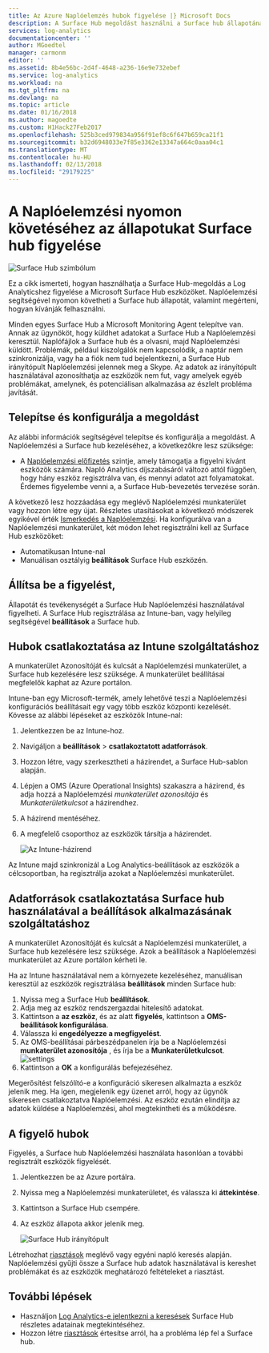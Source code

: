 ```yaml
---
title: Az Azure Naplóelemzés hubok figyelése |} Microsoft Docs
description: A Surface Hub megoldást használni a Surface hub állapotának nyomon követése és megérteni, hogyan kívánják felhasználni.
services: log-analytics
documentationcenter: ''
author: MGoedtel
manager: carmonm
editor: ''
ms.assetid: 8b4e56bc-2d4f-4648-a236-16e9e732ebef
ms.service: log-analytics
ms.workload: na
ms.tgt_pltfrm: na
ms.devlang: na
ms.topic: article
ms.date: 01/16/2018
ms.author: magoedte
ms.custom: H1Hack27Feb2017
ms.openlocfilehash: 525b3ced979834a956f91ef8c6f647b659ca21f1
ms.sourcegitcommit: b32d6948033e7f85e3362e13347a664c0aaa04c1
ms.translationtype: MT
ms.contentlocale: hu-HU
ms.lasthandoff: 02/13/2018
ms.locfileid: "29179225"
---
```

# <a name="monitor-surface-hubs-with-log-analytics-to-track-their-health"></a>A Naplóelemzési nyomon követéséhez az állapotukat Surface hub figyelése

![Surface Hub szimbólum](./media/log-analytics-surface-hubs/surface-hub-symbol.png)

Ez a cikk ismerteti, hogyan használhatja a Surface Hub-megoldás a Log Analyticshez figyelése a Microsoft Surface Hub eszközöket. Naplóelemzési segítségével nyomon követheti a Surface hub állapotát, valamint megérteni, hogyan kívánják felhasználni.

Minden egyes Surface Hub a Microsoft Monitoring Agent telepítve van. Annak az ügynököt, hogy küldhet adatokat a Surface Hub a Naplóelemzési keresztül. Naplófájlok a Surface hub és a olvasni, majd Naplóelemzési küldött. Problémák, például kiszolgálók nem kapcsolódik, a naptár nem szinkronizálja, vagy ha a fiók nem tud bejelentkezni, a Surface Hub irányítópult Naplóelemzési jelennek meg a Skype. Az adatok az irányítópult használatával azonosíthatja az eszközök nem fut, vagy amelyek egyéb problémákat, amelynek, és potenciálisan alkalmazása az észlelt probléma javítását.

## <a name="install-and-configure-the-solution"></a>Telepítse és konfigurálja a megoldást
Az alábbi információk segítségével telepítse és konfigurálja a megoldást. A Naplóelemzési a Surface hub kezeléséhez, a következőkre lesz szüksége:

* A [Naplóelemzési előfizetés](https://azure.microsoft.com/pricing/details/log-analytics/) szintje, amely támogatja a figyelni kívánt eszközök számára. Napló Analytics díjszabásáról változó attól függően, hogy hány eszköz regisztrálva van, és mennyi adatot azt folyamatokat. Érdemes figyelembe venni a, a Surface Hub-bevezetés tervezése során.

A következő lesz hozzáadása egy meglévő Naplóelemzési munkaterület vagy hozzon létre egy újat. Részletes utasításokat a következő módszerek egyikével érték [Ismerkedés a Naplóelemzési](log-analytics-get-started.md). Ha konfigurálva van a Naplóelemzési munkaterület, két módon lehet regisztrálni kell az Surface Hub eszközöket:

* Automatikusan Intune-nal
* Manuálisan osztályig **beállítások** Surface Hub eszközén.

## <a name="set-up-monitoring"></a>Állítsa be a figyelést,
Állapotát és tevékenységét a Surface Hub Naplóelemzési használatával figyelheti. A Surface Hub regisztrálása az Intune-ban, vagy helyileg segítségével **beállítások** a Surface hub.

## <a name="connect-surface-hubs-to-log-analytics-through-intune"></a>Hubok csatlakoztatása az Intune szolgáltatáshoz
A munkaterület Azonosítóját és kulcsát a Naplóelemzési munkaterület, a Surface hub kezelésére lesz szüksége. A munkaterület beállításai megfelelők kaphat az Azure portálon.

Intune-ban egy Microsoft-termék, amely lehetővé teszi a Naplóelemzési konfigurációs beállításait egy vagy több eszköz központi kezelését. Kövesse az alábbi lépéseket az eszközök Intune-nal:

1. Jelentkezzen be az Intune-hoz.
2. Navigáljon a **beállítások** > **csatlakoztatott adatforrások**.
3. Hozzon létre, vagy szerkesztheti a házirendet, a Surface Hub-sablon alapján.
4. Lépjen a OMS (Azure Operational Insights) szakaszra a házirend, és adja hozzá a Naplóelemzési *munkaterület azonosítója* és *Munkaterületkulcsot* a házirendhez.
5. A házirend mentéséhez.
6. A megfelelő csoporthoz az eszközök társítja a házirendet.

   ![Az Intune-házirend](./media/log-analytics-surface-hubs/intune.png)

Az Intune majd szinkronizál a Log Analytics-beállítások az eszközök a célcsoportban, ha regisztrálja azokat a Naplóelemzési munkaterület.

## <a name="connect-surface-hubs-to-log-analytics-using-the-settings-app"></a>Adatforrások csatlakoztatása Surface hub használatával a beállítások alkalmazásának szolgáltatáshoz
A munkaterület Azonosítóját és kulcsát a Naplóelemzési munkaterület, a Surface hub kezelésére lesz szüksége. Azok a beállítások a Naplóelemzési munkaterület az Azure portálon kérheti le.

Ha az Intune használatával nem a környezete kezeléséhez, manuálisan keresztül az eszközök regisztrálása **beállítások** minden Surface hub:

1. Nyissa meg a Surface Hub **beállítások**.
2. Adja meg az eszköz rendszergazdai hitelesítő adatokat.
3. Kattintson a **az eszköz**, és az alatt **figyelés**, kattintson a **OMS-beállítások konfigurálása**.
4. Válassza ki **engedélyezze a megfigyelést**.
5. Az OMS-beállításai párbeszédpanelen írja be a Naplóelemzési **munkaterület azonosítója** , és írja be a **Munkaterületkulcsot**.  
   ![settings](./media/log-analytics-surface-hubs/settings.png)
6. Kattintson a **OK** a konfigurálás befejezéséhez.

Megerősítést felszólító-e a konfiguráció sikeresen alkalmazta a eszköz jelenik meg. Ha igen, megjelenik egy üzenet arról, hogy az ügynök sikeresen csatlakoztatva Naplóelemzési. Az eszköz ezután elindítja az adatok küldése a Naplóelemzési, ahol megtekintheti és a működésre.

## <a name="monitor-surface-hubs"></a>A figyelő hubok
Figyelés, a Surface hub Naplóelemzési használata hasonlóan a további regisztrált eszközök figyelését.

1. Jelentkezzen be az Azure portálra.
2. Nyissa meg a Naplóelemzési munkaterületet, és válassza ki **áttekintése**.
2. Kattintson a Surface Hub csempére.
3. Az eszköz állapota akkor jelenik meg.

   ![Surface Hub irányítópult](./media/log-analytics-surface-hubs/surface-hub-dashboard.png)

Létrehozhat [riasztások](log-analytics-alerts.md) meglévő vagy egyéni napló keresés alapján. Naplóelemzési gyűjti össze a Surface hub adatok használatával is kereshet problémákat és az eszközök meghatározó feltételeket a riasztást.

## <a name="next-steps"></a>További lépések
* Használjon [Log Analytics-e jelentkezni a keresések](log-analytics-log-searches.md) Surface Hub részletes adatainak megtekintéséhez.
* Hozzon létre [riasztások](log-analytics-alerts.md) értesítse arról, ha a probléma lép fel a Surface hub.
